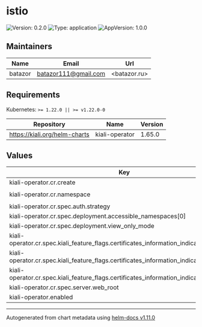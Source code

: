 # istio

![Version: 0.2.0](https://img.shields.io/badge/Version-0.2.0-informational?style=flat-square) ![Type: application](https://img.shields.io/badge/Type-application-informational?style=flat-square) ![AppVersion: 1.0.0](https://img.shields.io/badge/AppVersion-1.0.0-informational?style=flat-square)

## Maintainers

| Name | Email | Url |
| ---- | ------ | --- |
| batazor | <batazor111@gmail.com> | <batazor.ru> |

## Requirements

Kubernetes: `>= 1.22.0 || >= v1.22.0-0`

| Repository | Name | Version |
|------------|------|---------|
| https://kiali.org/helm-charts | kiali-operator | 1.65.0 |

## Values

| Key | Type | Default | Description |
|-----|------|---------|-------------|
| kiali-operator.cr.create | bool | `true` |  |
| kiali-operator.cr.namespace | string | `"istio-system"` |  |
| kiali-operator.cr.spec.auth.strategy | string | `"anonymous"` |  |
| kiali-operator.cr.spec.deployment.accessible_namespaces[0] | string | `"**"` |  |
| kiali-operator.cr.spec.deployment.view_only_mode | bool | `false` |  |
| kiali-operator.cr.spec.kiali_feature_flags.certificates_information_indicators.enabled | bool | `true` |  |
| kiali-operator.cr.spec.kiali_feature_flags.certificates_information_indicators.secrets[0] | string | `"cacerts"` |  |
| kiali-operator.cr.spec.kiali_feature_flags.certificates_information_indicators.secrets[1] | string | `"istio-ca-secret"` |  |
| kiali-operator.cr.spec.server.web_root | string | `"/kiali"` |  |
| kiali-operator.enabled | bool | `true` |  |

----------------------------------------------
Autogenerated from chart metadata using [helm-docs v1.11.0](https://github.com/norwoodj/helm-docs/releases/v1.11.0)
